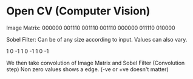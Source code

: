# Open CV (Computer Vision)
Image Matrix:
000000
001110
001110
001110
000000
011110
010000


Sobel Filter: Can be of any size according to input. Values can also vary.


1 0 -1
1 0 -1
1 0 -1

We then take convolution of Image Matrix and Sobel Filter (Convolution step)
Non zero values shows a edge. (-ve or +ve doesn't matter)

